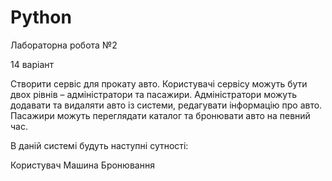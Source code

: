 ﻿# Python

Лабораторна робота №2

14 варіант 

Створити сервіс для прокату авто. Користувачі сервісу можуть бути двох рівнів – адміністратори та пасажири. Адміністратори можуть додавати та видаляти авто із системи, редагувати інформацію про авто. Пасажири можуть переглядати каталог та бронювати авто на певний час.

В даній системі будуть наступні сутності:

Користувач
Машина
Бронювання 
